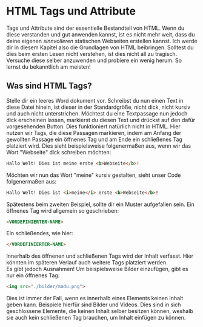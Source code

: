 # HTML Tags und Attribute

Tags und Attribute sind der essentielle Bestandteil von HTML. Wenn du diese verstanden und gut anwenden kannst, ist es nicht mehr weit, dass du deine eigenen _sinnvolleren_ statischen Webseiten erstellen kannst.
Ich werde dir in diesem Kapitel also die Grundlagen von HTML beibringen. Solltest du dies beim ersten Lesen nicht verstehen, ist dies nicht all zu tragisch. Versuche diese selber anzuwenden und probiere ein wenig herum. So lernst du bekanntlich am meisten!

## Was sind HTML Tags?
Stelle dir ein leeres Word dokument vor. Schreibst du nun einen Text in diese Datei hinein, ist dieser in der Standardgröße, nicht dick, nicht kursiv und auch nicht unterstrichen. Möchtest du eine Textpassage nun jedoch dick erscheinen lassen, markierst du diesen Text und drückst auf den dafür vorgesehenden Button. Dies funktioniert natürlich nicht in HTML. Hier nutzen wir Tags, die diese Passagen markieren, indem am Anfang der gewollten Passage ein öffnenes Tag und am Ende ein schließenes Tag platziert wird. Dies sieht beispielsweise folgenermaßen aus, wenn wir das Wort "Webseite" dick schreiben möchten:
```html
Hallo Welt! Dies ist meine erste <b>Webseite</b>!
```
Möchten wir nun das Wort "meine" kursiv gestalten, sieht unser Code folgenermaßen aus:
```html
Hallo Welt! Dies ist <i>meine</i> erste <b>Webseite</b>!
```
Spätestens beim zweiten Beispiel, sollte dir ein Muster aufgefallen sein. Ein öffnenes Tag wird allgemein so geschrieben:
```html
<VORDEFINIERTER-NAME>
```
Ein schließendes, wie hier:
```html
</VORDEFINIERTER-NAME>
```
Innerhalb des öffnenen und schließenen Tags wird der Inhalt verfasst. Hier könnten im späteren Verlauf auch weitere Tags platziert werden.<br>
Es gibt jedoch Ausnahmen! Um beispielsweise Bilder einzufügen, gibt es nur ein öffnenes Tag:
```html
<img src="./bilder/madu.png">
```
Dies ist immer der Fall, wenn es innerhalb eines Elements keinen Inhalt geben kann. Beispiele hierfür sind Bilder und Videos. Dies sind in sich geschlossene Elemente, die keinen Inhalt selber besitzen können, weshalb sie auch kein schließenen Tag brauchen, um Inhalt einfügen zu können.